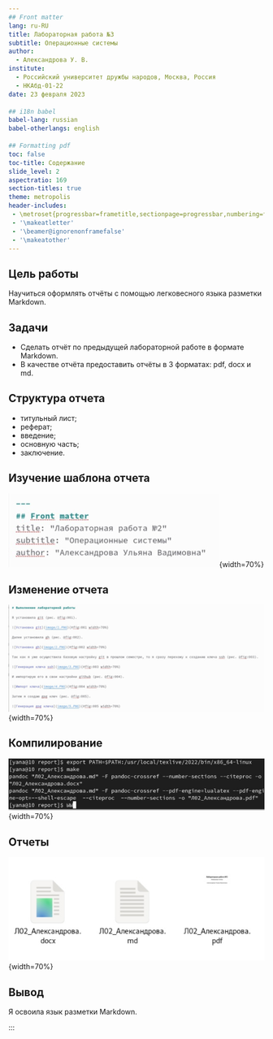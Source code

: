 ```yaml
---
## Front matter
lang: ru-RU
title: Лабораторная работа №3
subtitle: Операционные системы
author:
  - Александрова У. В.
institute:
  - Российский университет дружбы народов, Москва, Россия
  - НКАбд-01-22
date: 23 февраля 2023

## i18n babel
babel-lang: russian
babel-otherlangs: english

## Formatting pdf
toc: false
toc-title: Содержание
slide_level: 2
aspectratio: 169
section-titles: true
theme: metropolis
header-includes:
 - \metroset{progressbar=frametitle,sectionpage=progressbar,numbering=fraction}
 - '\makeatletter'
 - '\beamer@ignorenonframefalse'
 - '\makeatother'
---
```




## Цель работы

Научиться оформлять отчёты с помощью легковесного языка разметки Markdown.

## Задачи

- Сделать отчёт по предыдущей лабораторной работе в формате Markdown.
- В качестве отчёта предоставить отчёты в 3 форматах: pdf, docx и md.

## Структура отчета

- титульный лист;
- реферат;
- введение;
- основную часть;
- заключение.

## Изучение шаблона отчета

![Измененная шапка отчета](image/1.jpg){width=70%}

## Изменение отчета

![Изменение отчета в соответствии с требованиями](image/2.jpg){width=70%}

## Компилирование

![Использование утилиты make](image/3.jpg){width=70%}

## Отчеты

![Созданные отчеты](image/4.jpg){width=70%}

## Вывод

Я освоила язык разметки Markdown.

:::

